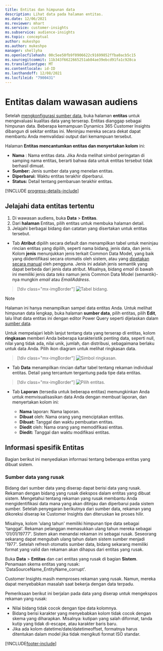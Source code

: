 ```yaml
---
title: Entitas dan himpunan data
description: Lihat data pada halaman entitas.
ms.date: 12/06/2021
ms.reviewer: mhart
ms.service: customer-insights
ms.subservice: audience-insights
ms.topic: conceptual
author: mukeshpo
ms.author: mukeshpo
manager: shellyha
ms.openlocfilehash: 00c5ee50fb9f0906622c91699852ffba0acb5c15
ms.sourcegitcommit: 11b343f6622665251ab84ae39ebcd91fa1c928ca
ms.translationtype: MT
ms.contentlocale: id-ID
ms.lasthandoff: 12/08/2021
ms.locfileid: "7900431"
---
```

# <a name="entities-in-audience-insights"></a>Entitas dalam wawasan audiens

Setelah [mengkonfigurasi sumber data](data-sources.md), buka halaman **entitas** untuk mengevaluasi kualitas data yang terserap. Entitas dianggap sebagai himpunan data. Beberapa kemampuan Dynamics 365 Customer Insights dibangun di sekitar entitas ini. Meninjau mereka secara dekat dapat membantu Anda memvalidasi output dari kemampuan tersebut.

Halaman **Entitas mencantumkan entitas dan menyertakan kolom** ini:

- **Nama** : Nama entitas data. Jika Anda melihat simbol peringatan di samping nama entitas, berarti bahwa data untuk entitas tersebut tidak berhasil dimuat.
- **Sumber:** Jenis sumber data yang menelan entitas.
- **Diperbarui:** Waktu entitas terakhir diperbarui.
- **Status:** Detail tentang pembaruan terakhir entitas.

[!INCLUDE [progress-details-include](../includes/progress-details-pane.md)]

## <a name="explore-a-specific-entitys-data"></a>Jelajahi data entitas tertentu

1. Di wawasan audiens, buka **Data** > **Entitas**.
1. Dari **halaman** Entitas, pilih entitas untuk membuka halaman detail.  
1. Jelajahi berbagai bidang dan catatan yang disertakan untuk entitas tersebut.

- Tab **Atribut** dipilih secara default dan menampilkan tabel untuk meninjau rincian entitas yang dipilih, seperti nama bidang, jenis data, dan jenis. Kolom **jenis** menunjukkan jenis terkait Common Data Model, yang baik yang diidentifikasi secara otomatis oleh sistem, atau yang [dipetakan secara manual](map-entities.md) oleh pengguna. Jenis ini adalah jenis semantik yang dapat berbeda dari jenis data atribut. Misalnya, bidang *email* di bawah ini memiliki jenis data *teks* namun jenis Common Data Model (semantik)-nya mungkin *email* atau *EmailAddress*.

> [!div class="mx-imgBorder"]
> ![Tabel bidang.](media/data-manager-entities-fields.PNG "Tabel bidang")

> [!NOTE]
> Halaman ini hanya menampilkan sampel data entitas Anda. Untuk melihat himpunan data lengkap, buka halaman **sumber data**, pilih entitas, pilih **Edit**, lalu lihat data entitas ini dengan editor Power Query seperti dijelaskan dalam [sumber data](data-sources.md).

Untuk mempelajari lebih lanjut tentang data yang terserap di entitas, kolom **ringkasan** memberi Anda beberapa karakteristik penting data, seperti null, nilai yang tidak ada, nilai unik, jumlah, dan distribusi, sebagaimana berlaku untuk data Anda. Pilih ikon diagram untuk melihat ringkasan data.

> [!div class="mx-imgBorder"]
> ![Simbol ringkasan.](media/data-manager-entities-summary.png "Tabel Ringkasan Data")

- Tab **Data** menampilkan rincian daftar tabel tentang rekaman individual entitas. Detail yang tercantum tergantung pada tipe data entitas.

> [!div class="mx-imgBorder"]
> ![Pilih entitas.](media/data-manager-entities-data.png "Pilih satu entitas")

- Tab **Laporan** (tersedia untuk beberapa entitas) memungkinkan Anda untuk memvisualisasikan data Anda dengan membuat laporan, dan menyertakan kolom ini:

  - **Nama** laporan: Nama laporan.
  - **Dibuat** oleh: Nama orang yang menciptakan entitas.
  - **Dibuat:** Tanggal dan waktu pembuatan entitas.
  - **Diedit** oleh: Nama orang yang memodifikasi entitas.
  - **Diedit:** Tanggal dan waktu modifikasi entitas. 

## <a name="entity-specific-information"></a>Informasi spesifik Entitas

Bagian berikut ini menyediakan informasi tentang beberapa entitas yang dibuat sistem.

### <a name="corrupted-data-sources"></a>Sumber data yang rusak

Bidang dari sumber data yang diserap dapat berisi data yang rusak. Rekaman dengan bidang yang rusak diekspos dalam entitas yang dibuat sistem. Mengetahui tentang rekaman yang rusak membantu Anda mengidentifikasi data mana yang akan ditinjau dan diperbarui pada sistem sumber. Setelah penyegaran berikutnya dari sumber data, rekaman yang dikoreksi diserap ke Customer Insights dan diteruskan ke proses hilir. 

Misalnya, kolom 'ulang tahun' memiliki himpunan tipe data sebagai 'tanggal'. Rekaman pelanggan memasukkan ulang tahun mereka sebagai '01/01/19777'. Sistem akan menandai rekaman ini sebagai rusak. Seseorang sekarang dapat mengubah ulang tahun dalam sistem sumber menjadi '1977'. Setelah refresh otomatis sumber data, bidang sekarang memiliki format yang valid dan rekaman akan dihapus dari entitas yang rusak. 

Buka **Data** > **Entitas** dan cari entitas yang rusak di bagian **Sistem**. Penamaan skema entitas yang rusak: 'DataSourceName_EntityName_corrupt'.

Customer Insights masih memproses rekaman yang rusak. Namun, mereka dapat menyebabkan masalah saat bekerja dengan data terpadu.

Pemeriksaan berikut ini berjalan pada data yang diserap untuk mengekspos rekaman yang rusak: 

- Nilai bidang tidak cocok dengan tipe data kolomnya.
- Bidang berisi karakter yang menyebabkan kolom tidak cocok dengan skema yang diharapkan. Misalnya: kutipan yang salah diformat, tanda kutip yang tidak di-escape, atau karakter baris baru.
- Jika ada kolom datetime/date/datetimeoffset, formatnya harus ditentukan dalam model jika tidak mengikuti format ISO standar.


[!INCLUDE[footer-include](../includes/footer-banner.md)]
